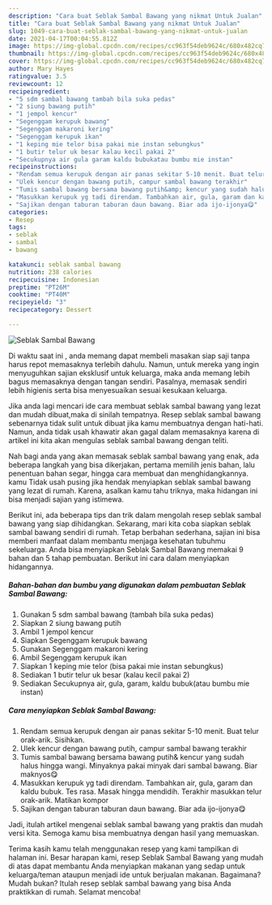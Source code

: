 ```yaml
---
description: "Cara buat Seblak Sambal Bawang yang nikmat Untuk Jualan"
title: "Cara buat Seblak Sambal Bawang yang nikmat Untuk Jualan"
slug: 1049-cara-buat-seblak-sambal-bawang-yang-nikmat-untuk-jualan
date: 2021-04-17T00:04:55.812Z
image: https://img-global.cpcdn.com/recipes/cc963f54deb9624c/680x482cq70/seblak-sambal-bawang-foto-resep-utama.jpg
thumbnail: https://img-global.cpcdn.com/recipes/cc963f54deb9624c/680x482cq70/seblak-sambal-bawang-foto-resep-utama.jpg
cover: https://img-global.cpcdn.com/recipes/cc963f54deb9624c/680x482cq70/seblak-sambal-bawang-foto-resep-utama.jpg
author: Mary Hayes
ratingvalue: 3.5
reviewcount: 12
recipeingredient:
- "5 sdm sambal bawang tambah bila suka pedas"
- "2 siung bawang putih"
- "1 jempol kencur"
- "Segenggam kerupuk bawang"
- "Segenggam makaroni kering"
- "Segenggam kerupuk ikan"
- "1 keping mie telor bisa pakai mie instan sebungkus"
- "1 butir telur uk besar kalau kecil pakai 2"
- "Secukupnya air gula garam kaldu bubukatau bumbu mie instan"
recipeinstructions:
- "Rendam semua kerupuk dengan air panas sekitar 5-10 menit. Buat telur orak-arik. Sisihkan."
- "Ulek kencur dengan bawang putih, campur sambal bawang terakhir"
- "Tumis sambal bawang bersama bawang putih&amp; kencur yang sudah halus hingga wangi. Minyaknya pakai minyak dari sambal bawang. Biar maknyos😋"
- "Masukkan kerupuk yg tadi direndam. Tambahkan air, gula, garam dan kaldu bubuk. Tes rasa. Masak hingga mendidih. Terakhir masukkan telur orak-arik. Matikan kompor"
- "Sajikan dengan taburan taburan daun bawang. Biar ada ijo-ijonya😋"
categories:
- Resep
tags:
- seblak
- sambal
- bawang

katakunci: seblak sambal bawang 
nutrition: 238 calories
recipecuisine: Indonesian
preptime: "PT26M"
cooktime: "PT40M"
recipeyield: "3"
recipecategory: Dessert

---
```



![Seblak Sambal Bawang](https://img-global.cpcdn.com/recipes/cc963f54deb9624c/680x482cq70/seblak-sambal-bawang-foto-resep-utama.jpg)

Di waktu  saat ini , anda memang dapat membeli masakan siap saji tanpa harus repot memasaknya terlebih dahulu. Namun, untuk mereka yang ingin menyuguhkan sajian eksklusif untuk keluarga, maka anda memang lebih bagus memasaknya dengan tangan sendiri. Pasalnya, memasak sendiri lebih higienis serta bisa menyesuaikan sesuai kesukaan keluarga.

Jika anda lagi mencari ide cara membuat seblak sambal bawang yang lezat dan mudah dibuat,maka di sinilah tempatnya. Resep seblak sambal bawang  sebenarnya tidak sulit untuk dibuat jika kamu membuatnya dengan hati-hati. Namun, anda tidak usah khawatir akan gagal dalam memasaknya 
karena di artikel ini kita akan mengulas seblak sambal bawang dengan teliti.  



Nah bagi anda yang akan memasak seblak sambal bawang yang enak, ada beberapa langkah yang bisa dikerjakan, pertama memilih jenis bahan, lalu penentuan bahan segar, hingga cara membuat dan menghidangkannya. kamu Tidak usah pusing jika hendak menyiapkan seblak sambal bawang yang lezat di rumah. Karena, asalkan kamu  tahu triknya, maka hidangan ini bisa menjadi sajian yang istimewa.

Berikut ini, ada beberapa tips dan trik dalam mengolah resep seblak sambal bawang yang siap dihidangkan. Sekarang, mari kita coba siapkan seblak sambal bawang sendiri di rumah. Tetap berbahan sederhana, sajian ini bisa memberi manfaat dalam membantu menjaga kesehatan tubuhmu sekeluarga. Anda bisa menyiapkan Seblak Sambal Bawang memakai 9 bahan dan 5 tahap pembuatan. Berikut ini cara dalam menyiapkan hidangannya.

<!--inarticleads1-->

##### Bahan-bahan dan bumbu yang digunakan dalam pembuatan Seblak Sambal Bawang:

1. Gunakan 5 sdm sambal bawang (tambah bila suka pedas)
1. Siapkan 2 siung bawang putih
1. Ambil 1 jempol kencur
1. Siapkan Segenggam kerupuk bawang
1. Gunakan Segenggam makaroni kering
1. Ambil Segenggam kerupuk ikan
1. Siapkan 1 keping mie telor (bisa pakai mie instan sebungkus)
1. Sediakan 1 butir telur uk besar (kalau kecil pakai 2)
1. Sediakan Secukupnya air, gula, garam, kaldu bubuk(atau bumbu mie instan)




<!--inarticleads2-->

##### Cara menyiapkan Seblak Sambal Bawang:

1. Rendam semua kerupuk dengan air panas sekitar 5-10 menit. Buat telur orak-arik. Sisihkan.
1. Ulek kencur dengan bawang putih, campur sambal bawang terakhir
1. Tumis sambal bawang bersama bawang putih&amp; kencur yang sudah halus hingga wangi. Minyaknya pakai minyak dari sambal bawang. Biar maknyos😋
1. Masukkan kerupuk yg tadi direndam. Tambahkan air, gula, garam dan kaldu bubuk. Tes rasa. Masak hingga mendidih. Terakhir masukkan telur orak-arik. Matikan kompor
1. Sajikan dengan taburan taburan daun bawang. Biar ada ijo-ijonya😋




Jadi, itulah artikel mengenai  seblak sambal bawang  yang praktis dan mudah versi kita. Semoga kamu bisa membuatnya dengan hasil yang memuaskan. 

Terima kasih kamu telah menggunakan resep yang kami tampilkan di halaman ini. Besar harapan kami, resep  Seblak Sambal Bawang yang mudah di atas dapat membantu Anda menyiapkan makanan yang sedap untuk keluarga/teman ataupun menjadi ide untuk berjualan makanan. Bagaimana? Mudah bukan? Itulah resep seblak sambal bawang yang bisa Anda praktikkan di rumah. Selamat mencoba!

